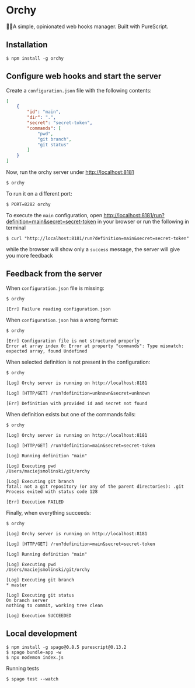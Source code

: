 # Orchy

🤹‍♂️A simple, opinionated web hooks manager. Built with PureScript.

## Installation

```
$ npm install -g orchy
```

## Configure web hooks and start the server

Create a `configuration.json` file with the following contents:

```json
[
    {
        "id": "main",
        "dir": ".",
        "secret": "secret-token",
        "commands": [
            "pwd",
            "git branch",
            "git status"
        ]
    }
]
```

Now, run the orchy server under [http://localhost:8181](http://localhost:8181)

```shell
$ orchy
```

To run it on a different port:

```
$ PORT=8282 orchy
```

To execute the `main` configuration, open [http://localhost:8181/run?definition=main&secret=secret-token](http://localhost:8181/run?definition=main&secret=secret-token) in your browser or run the following in terminal

```
$ curl "http://localhost:8181/run?definition=main&secret=secret-token"
```

while the browser will show only a `success` message, the server will give you more feedback

## Feedback from the server

When `configuration.json` file is missing:

```shell
$ orchy

[Err] Failure reading configuration.json
```

When `configuration.json` has a wrong format:

```shell
$ orchy

[Err] Configuration file is not structured properly
Error at array index 0: Error at property "commands": Type mismatch: expected array, found Undefined
```

When selected definition is not present in the configuration:

```shell
$ orchy

[Log] Orchy server is running on http://localhost:8181

[Log] [HTTP/GET] /run?definition=unknown&secret=unknown

[Err] Definition with provided id and secret not found
```

When definition exists but one of the commands fails:

```shell
$ orchy

[Log] Orchy server is running on http://localhost:8181

[Log] [HTTP/GET] /run?definition=main&secret=secret-token

[Log] Running definition "main"

[Log] Executing pwd
/Users/maciejsmolinski/git/orchy

[Log] Executing git branch
fatal: not a git repository (or any of the parent directories): .git
Process exited with status code 128

[Err] Execution FAILED
```

Finally, when everything succeeds:

```shell
$ orchy

[Log] Orchy server is running on http://localhost:8181

[Log] [HTTP/GET] /run?definition=main&secret=secret-token

[Log] Running definition "main"

[Log] Executing pwd
/Users/maciejsmolinski/git/orchy

[Log] Executing git branch
* master

[Log] Executing git status
On branch server
nothing to commit, working tree clean

[Log] Execution SUCCEEDED
```

## Local development

```shell
$ npm install -g spago@0.8.5 purescript@0.13.2
$ spago bundle-app -w
$ npx nodemon index.js
```

Running tests

```shell
$ spago test --watch
```
